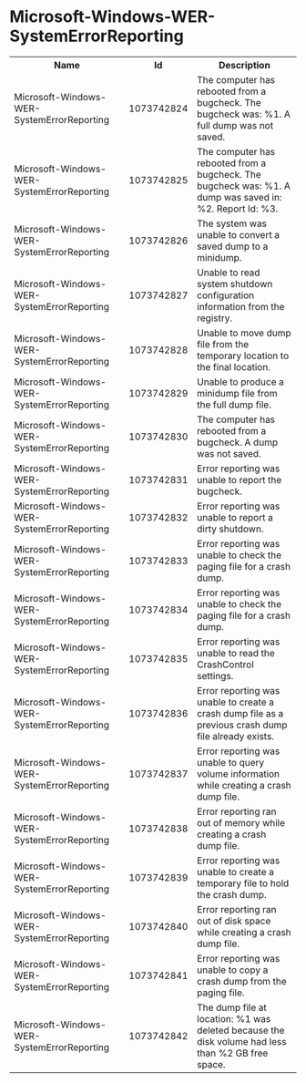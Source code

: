 # Microsoft-Windows-WER-SystemErrorReporting

<table>
<colgroup><col/><col/><col/></colgroup>
<tr><th>Name</th><th>Id</th><th>Description</th></tr>
<tr><td>Microsoft-Windows-WER-SystemErrorReporting</td><td>1073742824</td><td>The computer has rebooted from a bugcheck.  The bugcheck was: %1. A full dump was not saved.</td></tr>
<tr><td>Microsoft-Windows-WER-SystemErrorReporting</td><td>1073742825</td><td>The computer has rebooted from a bugcheck.  The bugcheck was: %1. A dump was saved in: %2. Report Id: %3.</td></tr>
<tr><td>Microsoft-Windows-WER-SystemErrorReporting</td><td>1073742826</td><td>The system was unable to convert a saved dump to a minidump.</td></tr>
<tr><td>Microsoft-Windows-WER-SystemErrorReporting</td><td>1073742827</td><td>Unable to read system shutdown configuration information from the registry.</td></tr>
<tr><td>Microsoft-Windows-WER-SystemErrorReporting</td><td>1073742828</td><td>Unable to move dump file from the temporary location to the final location.</td></tr>
<tr><td>Microsoft-Windows-WER-SystemErrorReporting</td><td>1073742829</td><td>Unable to produce a minidump file from the full dump file.</td></tr>
<tr><td>Microsoft-Windows-WER-SystemErrorReporting</td><td>1073742830</td><td>The computer has rebooted from a bugcheck.  A dump was not saved.</td></tr>
<tr><td>Microsoft-Windows-WER-SystemErrorReporting</td><td>1073742831</td><td>Error reporting was unable to report the bugcheck.</td></tr>
<tr><td>Microsoft-Windows-WER-SystemErrorReporting</td><td>1073742832</td><td>Error reporting was unable to report a dirty shutdown.</td></tr>
<tr><td>Microsoft-Windows-WER-SystemErrorReporting</td><td>1073742833</td><td>Error reporting was unable to check the paging file for a crash dump.</td></tr>
<tr><td>Microsoft-Windows-WER-SystemErrorReporting</td><td>1073742834</td><td>Error reporting was unable to check the paging file for a crash dump.</td></tr>
<tr><td>Microsoft-Windows-WER-SystemErrorReporting</td><td>1073742835</td><td>Error reporting was unable to read the CrashControl settings.</td></tr>
<tr><td>Microsoft-Windows-WER-SystemErrorReporting</td><td>1073742836</td><td>Error reporting was unable to create a crash dump file as a previous crash dump file already exists.</td></tr>
<tr><td>Microsoft-Windows-WER-SystemErrorReporting</td><td>1073742837</td><td>Error reporting was unable to query volume information while creating a crash dump file.</td></tr>
<tr><td>Microsoft-Windows-WER-SystemErrorReporting</td><td>1073742838</td><td>Error reporting ran out of memory while creating a crash dump file.</td></tr>
<tr><td>Microsoft-Windows-WER-SystemErrorReporting</td><td>1073742839</td><td>Error reporting was unable to create a temporary file to hold the crash dump.</td></tr>
<tr><td>Microsoft-Windows-WER-SystemErrorReporting</td><td>1073742840</td><td>Error reporting ran out of disk space while creating a crash dump file.</td></tr>
<tr><td>Microsoft-Windows-WER-SystemErrorReporting</td><td>1073742841</td><td>Error reporting was unable to copy a crash dump from the paging file.</td></tr>
<tr><td>Microsoft-Windows-WER-SystemErrorReporting</td><td>1073742842</td><td>The dump file at location: %1 was deleted because the disk volume had less than %2 GB free space.</td></tr>
</table>
